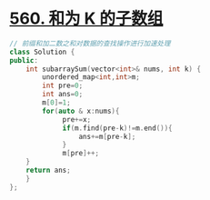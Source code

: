 # [560. 和为 K 的子数组](https://leetcode-cn.com/problems/subarray-sum-equals-k/)

```c++
// 前缀和加二数之和对数据的查找操作进行加速处理
class Solution {
public:
    int subarraySum(vector<int>& nums, int k) {
        unordered_map<int,int>m;
        int pre=0;
        int ans=0;
        m[0]=1;
        for(auto & x:nums){
             pre+=x;
             if(m.find(pre-k)!=m.end()){
                 ans+=m[pre-k];
             }
             m[pre]++;
    }
    return ans;
    }
};
```



